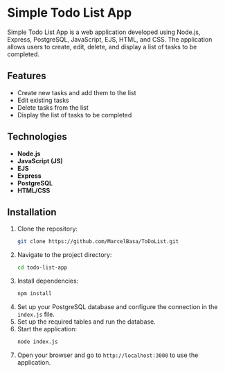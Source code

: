 # Simple Todo List App

Simple Todo List App is a web application developed using Node.js, Express, PostgreSQL, JavaScript, EJS, HTML, and CSS. The application allows users to create, edit, delete, and display a list of tasks to be completed.

## Features
- Create new tasks and add them to the list
- Edit existing tasks
- Delete tasks from the list
- Display the list of tasks to be completed

## Technologies
- **Node.js**
- **JavaScript (JS)**
- **EJS**
- **Express**
- **PostgreSQL**
- **HTML/CSS**

## Installation
1. Clone the repository:
    ```sh
    git clone https://github.com/MarcelBasa/ToDoList.git
    ```
2. Navigate to the project directory:
    ```sh
    cd todo-list-app
    ```
3. Install dependencies:
    ```sh
    npm install
    ```
4. Set up your PostgreSQL database and configure the connection in the `index.js` file.
5. Set up the required tables and run the database.
6. Start the application:
    ```sh
    node index.js
    ```
7. Open your browser and go to `http://localhost:3000` to use the application.
